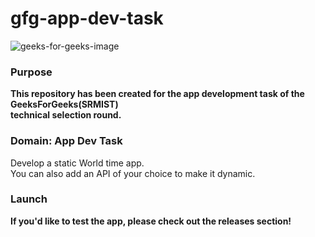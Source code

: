 # gfg-app-dev-task


![geeks-for-geeks-image](https://user-images.githubusercontent.com/68727041/167247469-11c489f9-f7c6-4ab6-8668-5c6a5a110fb0.png)

### Purpose

**This repository has been created for the app development task of the GeeksForGeeks(SRMIST) <br/>technical selection round.**

### Domain: App Dev Task

Develop a static World time app. <br>You can also add an API of your choice to make it dynamic.

### Launch

<strong>If you'd like to test the app, please check out the releases section!</strong>

